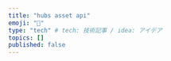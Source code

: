 ```yaml
---
title: "hubs asset api"
emoji: "🐥"
type: "tech" # tech: 技術記事 / idea: アイデア
topics: []
published: false
---
```

